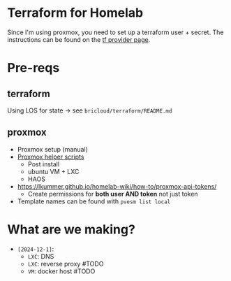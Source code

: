# Terraform for Homelab

Since I'm using proxmox, you need to set up a terraform user + secret. The instructions can be found on the [tf provider page](https://registry.terraform.io/providers/Telmate/proxmox/latest/docs).

# Pre-reqs

## terraform

Using LOS for state -> see `bricloud/terraform/README.md`

## proxmox

* Proxmox setup (manual)
* [Proxmox helper scripts](https://community-scripts.github.io/ProxmoxVE/)
  * Post install
  * ubuntu VM + LXC
  * HAOS
* https://lkummer.github.io/homelab-wiki/how-to/proxmox-api-tokens/
  * Create permissions for **both user AND token** not just token
* Template names can be found with `pvesm list local`


# What are we making?

* `[2024-12-1]`:  
  * `LXC`: DNS
  * `LXC`: reverse proxy #TODO
  * `VM`: docker host #TODO